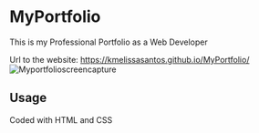 # MyPortfolio

This is my Professional Portfolio as a Web Developer

Url to the website: https://kmelissasantos.github.io/MyPortfolio/
![Myportfolioscreencapture](https://user-images.githubusercontent.com/79613288/116023528-43b18500-a61a-11eb-85f0-218bc5abed76.png)

## Usage
Coded with HTML and CSS
